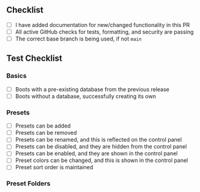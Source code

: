 

## Checklist

- [ ] I have added documentation for new/changed functionality in this PR
- [ ] All active GitHub checks for tests, formatting, and security are passing
- [ ] The correct base branch is being used, if not `main`

## Test Checklist 

### Basics

- [ ] Boots with a pre-existing database from the previous release
- [ ] Boots without a database, successfully creating its own 

### Presets

- [ ] Presets can be added
- [ ] Presets can be removed
- [ ] Presets can be renamed, and this is reflected on the control panel
- [ ] Presets can be disabled, and they are hidden from the control panel
- [ ] Presets can be enabled, and they are shown in the control panel
- [ ] Preset colors can be changed, and this is shown in the control panel
- [ ] Preset sort order is maintained

### Preset Folders


